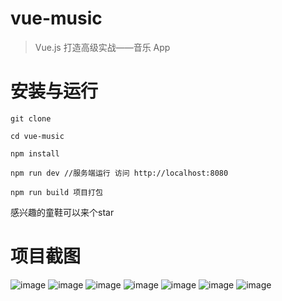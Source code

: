 # vue-music

> Vue.js 打造高级实战——音乐 App

# 安装与运行

``` 
git clone

cd vue-music

npm install

npm run dev //服务端运行 访问 http://localhost:8080

npm run build 项目打包

```

感兴趣的童鞋可以来个star

# 项目截图

![image](./static/music.png)
![image](./static/index.png)
![image](./static/user.png)
![image](./static/list.png)
![image](./static/list2.png)
![image](./static/play.png)
![image](./static/play2.png)


